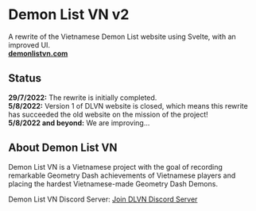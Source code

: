 [//]: # (fancy big text image here)
# Demon List VN v2
A rewrite of the Vietnamese Demon List website using Svelte, with an improved UI.  
**[demonlistvn.com](https://demonlistvn.com)**
## Status 
**29/7/2022:** The rewrite is initially completed.  
**5/8/2022:** Version 1 of DLVN website is closed, which means this rewrite has succeeded the old website on the mission of the project!  
**5/8/2022 and beyond:** We are improving...  
## About Demon List VN
Demon List VN is a Vietnamese project with the goal of recording remarkable Geometry Dash achievements of Vietnamese players and placing the hardest Vietnamese-made Geometry Dash Demons.

Demon List VN Discord Server: [Join DLVN Discord Server](https://discord.gg/hgTSD6eM7D)




